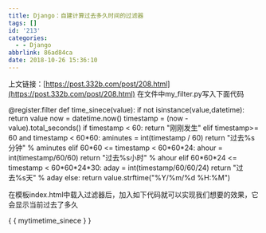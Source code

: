 ```yaml
---
title: Django：自建计算过去多久时间的过滤器
tags: []
id: '213'
categories:
  - - Django
abbrlink: 86ad84ca
date: 2018-10-26 15:36:10
---
```


上文链接：[https://post.332b.com/post/208.html](https://post.332b.com/post/208.html) 在文件中my\_filter.py写入下面代码

@register.filter
def time\_sinece(value):
    if not isinstance(value,datetime):
        return value
    now = datetime.now()
    timestamp = (now - value).total\_seconds()
    if timestamp < 60:
        return "刚刚发生"
    elif timestamp>= 60 and timestamp < 60\*60:
        aminutes = int(timestamp / 60)
        return "过去%s分钟" % aminutes
    elif 60\*60 <= timestamp < 60\*60\*24:
        ahour = int(timestamp/60/60)
        return "过去%s小时" % ahour
    elif 60\*60\*24 <= timestamp < 60\*60\*24\*30:
        aday = int(timestamp/60/60/24)
        return "过去%s天" % aday
    else:
        return value.strftime("%Y/%m/%d %H:%M")

在模板index.html中载入过滤器后，加入如下代码就可以实现我们想要的效果，它会显示当前过去了多久

{ { mytimetime\_sinece } }